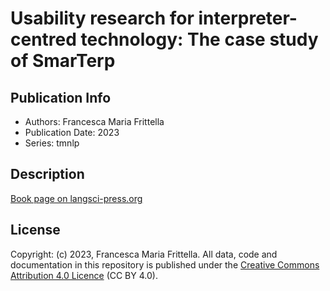 # Usability research for interpreter-centred technology: The case study of SmarTerp
## Publication Info
- Authors: Francesca Maria Frittella
- Publication Date: 2023
- Series: tmnlp
## Description
[Book page on langsci-press.org](http://langsci-press.org/catalog/book/366)
## License
Copyright: (c) 2023, Francesca Maria Frittella.
All data, code and documentation in this repository is published under the [Creative Commons Attribution 4.0 Licence](http://creativecommons.org/licenses/by/4.0/) (CC BY 4.0).

